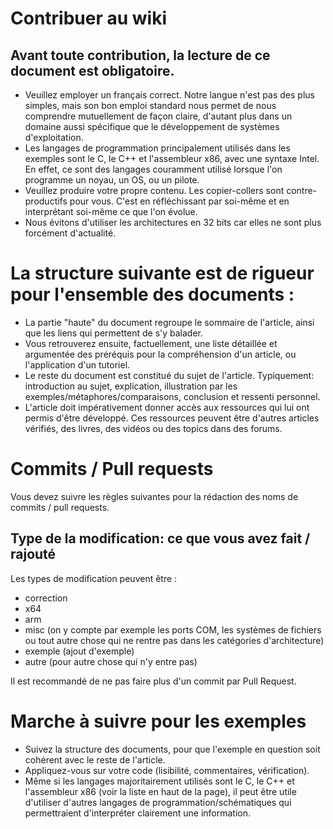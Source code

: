 # Contribuer au wiki

## Avant toute contribution, la lecture de ce document est obligatoire.

- Veuillez employer un français correct. Notre langue n'est pas des plus simples, mais son bon emploi standard nous permet de nous comprendre mutuellement de façon claire, d'autant plus dans un domaine aussi spécifique que le développement de systèmes d'exploitation.
- Les langages de programmation principalement utilisés dans les exemples sont le C, le C++ et l'assembleur x86, avec une syntaxe Intel. En effet, ce sont des langages couramment utilisé lorsque l'on programme un noyau, un OS, ou un pilote.
- Veuillez produire votre propre contenu. Les copier-collers sont contre-productifs pour vous. C'est en réfléchissant par soi-même et en interprétant soi-même ce que l'on évolue.
- Nous évitons d'utiliser les architectures en 32 bits car elles ne sont plus forcément d'actualité.

# La structure suivante est de rigueur pour l'ensemble des documents :

- La partie "haute" du document regroupe le sommaire de l'article, ainsi que les liens qui permettent de s'y balader.
- Vous retrouverez ensuite, factuellement, une liste détaillée et argumentée des préréquis pour la compréhension d'un article, ou l'application d'un tutoriel.
- Le reste du document est constitué du sujet de l'article. Typiquement: introduction au sujet, explication, illustration par les exemples/métaphores/comparaisons, conclusion et ressenti personnel.
- L'article doit impérativement donner accès aux ressources qui lui ont permis d'être développé. Ces ressources peuvent être d'autres articles vérifiés, des livres, des vidéos ou des topics dans des forums.

# Commits / Pull requests

Vous devez suivre les règles suivantes pour la rédaction des noms de commits / pull requests.

## Type de la modification: ce que vous avez fait / rajouté

Les types de modification peuvent être :

- correction
- x64
- arm
- misc (on y compte par exemple les ports COM, les systèmes de fichiers ou tout autre chose qui ne rentre pas dans les catégories d'architecture)
- exemple (ajout d'exemple)
- autre (pour autre chose qui n'y entre pas)

Il est recommandé de ne pas faire plus d'un commit par Pull Request.

# Marche à suivre pour les exemples

- Suivez la structure des documents, pour que l'exemple en question soit cohérent avec le reste de l'article.
- Appliquez-vous sur votre code (lisibilité, commentaires, vérification).
- Même si les langages majoritairement utilisés sont le C, le C++ et l'assembleur x86 (voir la liste en haut de la page), il peut être utile d'utiliser d'autres langages de programmation/schématiques qui permettraient d'interpréter clairement une information.
